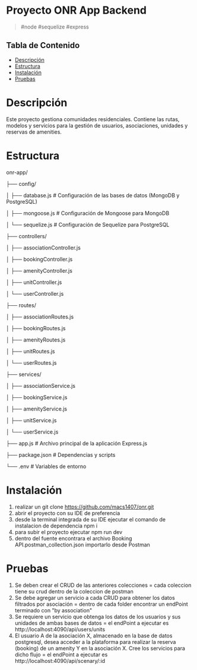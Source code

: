 # Proyecto ONR App Backend

>  #node #sequelize #express

## Tabla de Contenido

- [Descripción](#descripción)
- [Estructura](#estructura)
- [Instalación](#instalación)
- [Pruebas](#pruebas)

# Descripción
Este proyecto gestiona comunidades residenciales. Contiene las rutas, modelos y servicios para la gestión de usuarios, asociaciones, unidades y reservas de amenities.

# Estructura
onr-app/

├── config/

│   ├── database.js         # Configuración de las bases de datos (MongoDB y PostgreSQL)

│   ├── mongoose.js         # Configuración de Mongoose para MongoDB

│   └── sequelize.js        # Configuración de Sequelize para PostgreSQL

├── controllers/

│   ├── associationController.js

│   ├── bookingController.js

│   ├── amenityController.js

│   ├── unitController.js

│   └── userController.js

├── routes/

│   ├── associationRoutes.js

│   ├── bookingRoutes.js

│   ├── amenityRoutes.js

│   ├── unitRoutes.js

│   └── userRoutes.js

├── services/

│   ├── associationService.js

│   ├── bookingService.js

│   ├── amenityService.js

│   ├── unitService.js

│   └── userService.js

├── app.js                  # Archivo principal de la aplicación Express.js

├── package.json            # Dependencias y scripts

└── .env                    # Variables de entorno

# Instalación
1. realizar un git clone https://github.com/macs1407/onr.git
2. abrir el proyecto con su IDE de preferencia
3. desde la terminal integrada de su IDE ejecutar el comando de instalacion de dependencia npm i
4. para subir el proyecto ejecutar npm run dev
5. dentro del fuente encontrara el archivo Booking API.postman_collection.json importarlo desde Postman

# Pruebas
1. Se deben crear el CRUD de las anteriores colecciones = cada coleccion tiene su crud dentro de la coleccion de postman
2. Se debe agregar un servicio a cada CRUD para obtener los datos filtrados por asociación = dentro de cada folder encontrar un endPoint terminado con "by association"
3. Se requiere un servicio que obtenga los datos de los usuarios y sus unidades de ambas
bases de datos = el endPoint a ejecutar es http://localhost:4090/api/users/units
4. El usuario A de la asociación X, almacenado en la base de datos postgresql, desea
acceder a la plataforma para realizar la reserva (booking) de un amenity Y en la
asociación X. Cree los servicios para dicho flujo = el endPoint a ejecutar es http://localhost:4090/api/scenary/:id
